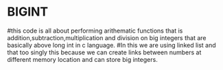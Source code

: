 # BIGINT
#this code is all about performing arithematic functions that is addition,subtraction,multiplication and division on big integers that are basically above long int in c language. 
#In this we are using linked list and that too singly this because we can create links between numbers at different memory location and can store big integers.
